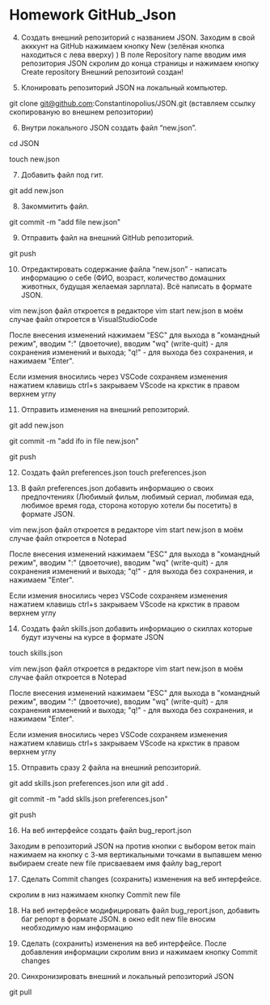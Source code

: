 # Homework GitHub_Json
 
4. Создать внешний репозиторий c названием JSON.
Заходим в свой акккунт на GitHub нажимаем кнопку New (зелёная кнопка находиться с лева вверху) )
В поле Repository name вводим имя репозитория JSON скролим до конца страницы и нажимаем кнопку Create repository
Внешний репозитоий создан!

5. Клонировать репозиторий JSON на локальный компьютер.

git clone git@github.com:Constantinopolius/JSON.git (вставляем ссылку скопированую во внешнем репозитории)
 
6. Внутри локального JSON создать файл “new.json”.

cd JSON 

touch new.json
 
7. Добавить файл под гит.

git add new.json
 
8. Закоммитить файл.

git commit -m "add file new.json"
 
9. Отправить файл на внешний GitHub репозиторий.

git push 
 
10. Отредактировать содержание файла “new.json” - написать информацию о себе (ФИО, возраст, количество домашних животных, будущая желаемая зарплата). Всё написать в формате JSON.

vim new.json файл откроется в редакторе vim   start new.json в моём случае файл откроется в VisualStudioCode

После внесения изменений нажимаем "ESC" для выхода в "командный режим", вводим ":" (двоеточие), вводим "wq" (write-quit) - для сохранения изменений и выхода; "q!" - для выхода без сохранения, и нажимаем "Enter".

Если измения вносились через VSCode сохраняем изменения нажатием клавишь ctrl+s закрываем VScode на кркстик в правом верхнем углу

11. Отправить изменения на внешний репозиторий.

git add new.json

git commit -m "add ifo in file new.json"

git push
 
12. Создать файл preferences.json
touch preferences.json
 
13. В файл preferences.json добавить информацию о своих предпочтениях (Любимый фильм, любимый сериал, любимая еда, любимое время года, сторона которую хотели бы посетить) в формате JSON.

vim new.json файл откроется в редакторе vim   start new.json в моём случае файл откроется в Notepad

После внесения изменений нажимаем "ESC" для выхода в "командный режим", вводим ":" (двоеточие), вводим "wq" (write-quit) - для сохранения изменений и выхода; "q!" - для выхода без сохранения, и нажимаем "Enter".

Если измения вносились через VSCode сохраняем изменения нажатием клавишь ctrl+s закрываем VScode на кркстик в правом верхнем углу
 
14. Создать файл skills.json добавить информацию о скиллах которые будут изучены на курсе в формате JSON

touch skills.json

vim new.json файл откроется в редакторе vim   start new.json в моём случае файл откроется в Notepad

После внесения изменений нажимаем "ESC" для выхода в "командный режим", вводим ":" (двоеточие), вводим "wq" (write-quit) - для сохранения изменений и выхода; "q!" - для выхода без сохранения, и нажимаем "Enter".

Если измения вносились через VSCode сохраняем изменения нажатием клавишь ctrl+s закрываем VScode на кркстик в правом верхнем углу

15. Отправить сразу 2 файла на внешний репозиторий.

git add skills.json preferences.json или git add .

git commit -m "add sklls.json preferences.json"

git push 
 
16. На веб интерфейсе создать файл bug_report.json

Заходим в репозиторий JSON на против кнопки с выбором веток main нажимаем на кнопку с 3-мя вертикальными точками 
в выпавшем меню выбираем create new file 
присваеваем имя файлу bag_report 

17. Сделать Commit changes (сохранить) изменения на веб интерфейсе.

скролим в низ нажимаем кнопку Commit new file
 
18. На веб интерфейсе модифицировать файл bug_report.json, добавить баг репорт в формате JSON.
в окно edit new file вносим необходимую нам информацию 

19. Сделать (сохранить) изменения на веб интерфейсе.
После добавления информации скролим вниз и нажимаем кнопку Commit changes
 
20. Синхронизировать внешний и локальный репозиторий JSON

git pull 
